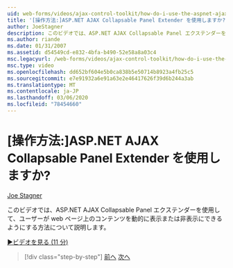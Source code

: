 ```yaml
---
uid: web-forms/videos/ajax-control-toolkit/how-do-i-use-the-aspnet-ajax-collapsable-panel-extender
title: '[操作方法:]ASP.NET AJAX Collapsable Panel Extender を使用しますか? | Microsoft Docs'
author: JoeStagner
description: このビデオでは、ASP.NET AJAX Collapsable Panel エクステンダーを使用して、ユーザーが web ページ上のコンテンツを動的に表示または非表示にできるようにする方法について説明します。
ms.author: riande
ms.date: 01/31/2007
ms.assetid: d54549cd-e832-4bfa-b490-52e58a8a03c4
msc.legacyurl: /web-forms/videos/ajax-control-toolkit/how-do-i-use-the-aspnet-ajax-collapsable-panel-extender
msc.type: video
ms.openlocfilehash: dd652bf604e5b0ca838b5e50714b8923a4fb25c5
ms.sourcegitcommit: e7e91932a6e91a63e2e46417626f39d6b244a3ab
ms.translationtype: MT
ms.contentlocale: ja-JP
ms.lasthandoff: 03/06/2020
ms.locfileid: "78454660"
---
```

# <a name="how-do-i-use-the-aspnet-ajax-collapsable-panel-extender"></a>[操作方法:]ASP.NET AJAX Collapsable Panel Extender を使用しますか?

[Joe Stagner](https://github.com/JoeStagner)

このビデオでは、ASP.NET AJAX Collapsable Panel エクステンダーを使用して、ユーザーが web ページ上のコンテンツを動的に表示または非表示にできるようにする方法について説明します。

[&#9654;ビデオを見る (11 分)](https://channel9.msdn.com/Blogs/ASP-NET-Site-Videos/how-do-i-use-the-aspnet-ajax-collapsable-panel-extender)

> [!div class="step-by-step"]
> [前へ](how-do-i-use-the-aspnet-ajax-accordion-control.md)
> [次へ](how-do-i-use-the-aspnet-ajax-draggable-panel-extender.md)
